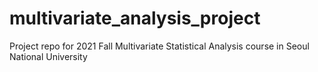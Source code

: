 # multivariate_analysis_project
Project repo for 2021 Fall Multivariate Statistical Analysis course in Seoul National University
